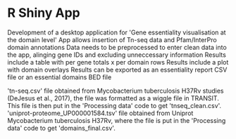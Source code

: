 # R Shiny App
Development of a desktop application for 'Gene essentiality visualisation at the domain level'
App allows insertion of Tn-seq data and Pfam/InterPro domain annotations
Data needs to be preprocessed to enter clean data into the app, alinging gene IDs and excluding unneccessary information
Results include a table with per gene totals x per domain rows
Results include a plot with domain overlays
Results can be exported as an essentiality report CSV file or an essential domains BED file

'tn-seq.csv' file obtained from Mycobacterium tuberculosis H37Rv studies (DeJesus et al., 2017), the file was formatted as a wiggle file in TRANSIT.
This file is then put in the 'Processing data' code to get 'tnseq_clean.csv'.
'uniprot-proteome_UP000001584.tsv' file obtained from Uniprot Mycobacterium tuberculosis H37Rv, where the file is put in the 'Processing data' code to get 'domains_final.csv'.
